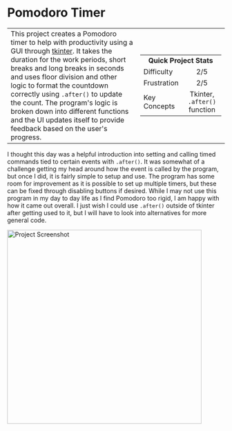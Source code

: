 # Pomodoro Timer

<table border='0'>
<tr>
  <td>
  This project creates a Pomodoro timer to help with productivity using a GUI through <a href="https://docs.python.org/3/library/tkinter.html">tkinter</a>. It takes the duration for the work periods, short breaks and long breaks in seconds and uses floor division and other logic to format the countdown correctly using <code>.after()</code> to update the count. The program's logic is broken down into different functions and the UI updates itself to provide feedback based on the user's progress.
  </td>
  <td>
    <div>
      <table>
        <tr>
          <td align='center' colspan="2"><strong>Quick Project Stats</strong></td>
        </tr>
        <tr>
          <td>Difficulty</td>
          <td align='center'>2/5</td>
        </tr>
        <tr>
          <td>Frustration</td>
          <td align='center'>2/5</td>
        </tr>
        <tr>
          <td>Key Concepts</td>
          <td align='center'>Tkinter, <code>.after()</code> function</td>
        </tr>
      </table>
    </div>
  </td>
</tr>
</table>

I thought this day was a helpful introduction into setting and calling timed commands tied to certain events with `.after()`. It was somewhat of a challenge getting my head around how the event is called by the program, but once I did, it is fairly simple to setup and use. The program has some room for improvement as it is possible to set up multiple timers, but these can be fixed through disabling buttons if desired. While I may not use this program in my day to day life as I find Pomodoro too rigid, I am happy with how it came out overall. I just wish I could use `.after()` outside of tkinter after getting used to it, but I will have to look into alternatives for more general code.

<img src="https://ryanlonergan.github.io/assets/img/100_days/day_28_pomodoro.png" alt="Project Screenshot" width=450>
